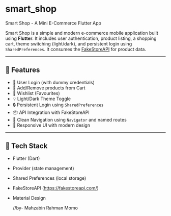 # smart_shop

Smart Shop - A Mini E-Commerce Flutter App

Smart Shop is a simple and modern e-commerce mobile application built using **Flutter**. It includes user authentication, product listing, a shopping cart, theme switching (light/dark), and persistent login using `SharedPreferences`. It consumes the [FakeStoreAPI](https://fakestoreapi.com/) for product data.

---

## 📱 Features

- 🧾 User Login (with dummy credentials)
- 🛒 Add/Remove products from Cart
- 💙 Wishlist (Favourites)
- 💡 Light/Dark Theme Toggle
- 🔒 Persistent Login using `SharedPreferences`
- 📦 API Integration with FakeStoreAPI
- 🚀 Clean Navigation using `Navigator` and named routes
- 📱 Responsive UI with modern design

---

## 🔧 Tech Stack

- Flutter (Dart)
- Provider (state management)
- Shared Preferences (local storage)
- FakeStoreAPI (https://fakestoreapi.com/)
- Material Design

  //by- Mahzabin Rahman Momo

